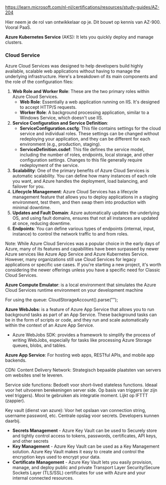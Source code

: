 https://learn.microsoft.com/nl-nl/certifications/resources/study-guides/AZ-204

Hier neem je de rol van ontwikkelaar op je. Dit bouwt op kennis van AZ-900.
Vooral PaaS.

**Azure Kubernetes Service** (AKS): It lets you quickly deploy and manage clusters.

### Cloud Service
Azure Cloud Services was designed to help developers build highly available, scalable web applications without having to manage the underlying infrastructure. Here's a breakdown of its main components and the role of the configuration files:

1. **Web Role and Worker Role**: These are the two primary roles within Azure Cloud Services.
    - **Web Role**: Essentially a web application running on IIS. It's designed to accept HTTP/S requests.
    - **Worker Role**: A background processing application, similar to a Windows Service, which doesn't use IIS.
2. **Service Configuration and Service Definition**:
    - **ServiceConfiguration.cscfg**: This file contains settings for the cloud service and individual roles. These settings can be changed without redeploying your application, and they can be different for each environment (e.g., production, staging).
    - **ServiceDefinition.csdef**: This file defines the service model, including the number of roles, endpoints, local storage, and other configuration settings. Changes to this file generally require redeployment of the service.
3. **Scalability**: One of the primary benefits of Azure Cloud Services is automatic scalability. You can define how many instances of each role you want, and Azure handles the deployment, load balancing, and failover for you.
4. **Lifecycle Management**: Azure Cloud Services has a lifecycle management feature that allows you to deploy applications in a staging environment, test them, and then swap them into production with minimal downtime.
5. **Updates and Fault Domain**: Azure automatically updates the underlying OS, and using fault domains, ensures that not all instances are updated at once, reducing downtime.
6. **Endpoints**: You can define various types of endpoints (internal, input, instance) to control the network traffic to and from roles.

Note: While Azure Cloud Services was a popular choice in the early days of Azure, many of its features and capabilities have been surpassed by newer Azure services like Azure App Service and Azure Kubernetes Service. However, many organizations still use Cloud Services for legacy applications or specific use cases. If you're starting a new project, it's worth considering the newer offerings unless you have a specific need for Classic Cloud Services. 

**Azure Compute Emulator**: is a local environment that simulates the Azure Cloud Services runtime environment on your development machine

For using the queue:
CloudStorageAccount().parse("");

**Azure WebJobs**: is a feature of Azure App Service that allows you to run background tasks as part of an App Service. These background tasks can be in the form of scripts or code, and they run and scale automatically within the context of an Azure App Service.
- Azure WebJobs SDK: provides a framework to simplify the process of writing WebJobs, especially for tasks like processing Azure Storage queues, blobs, and tables.

**Azure App Service**: For hosting web apps, RESTful APIs, and mobile app backends.

CDN: Content Delivery Network: Strategisch bepaalde plaatsten van servers om websites snel te leveren.

Service side functions: Bedoelt voor short-lived stateless functions. Ideaal voor het uitvoeren berekeningen server side. Op basis van triggers (er zijn veel triggers). Mooi te gebruiken als integratie moment. Lijkt op IFTTT (zappier). 

Key vault (dienst van azure):
Voor het opslaan van connection string, username password, etc.
Centrale opslag voor secrets. Developers kunnen daarbij.
- **Secrets Management** - Azure Key Vault can be used to Securely store and tightly control access to tokens, passwords, certificates, API keys, and other secrets
- **Key Management** - Azure Key Vault can be used as a Key Management solution. Azure Key Vault makes it easy to create and control the encryption keys used to encrypt your data.
- **Certificate Management** - Azure Key Vault lets you easily provision, manage, and deploy public and private Transport Layer Security/Secure Sockets Layer (TLS/SSL) certificates for use with Azure and your internal connected resources.

